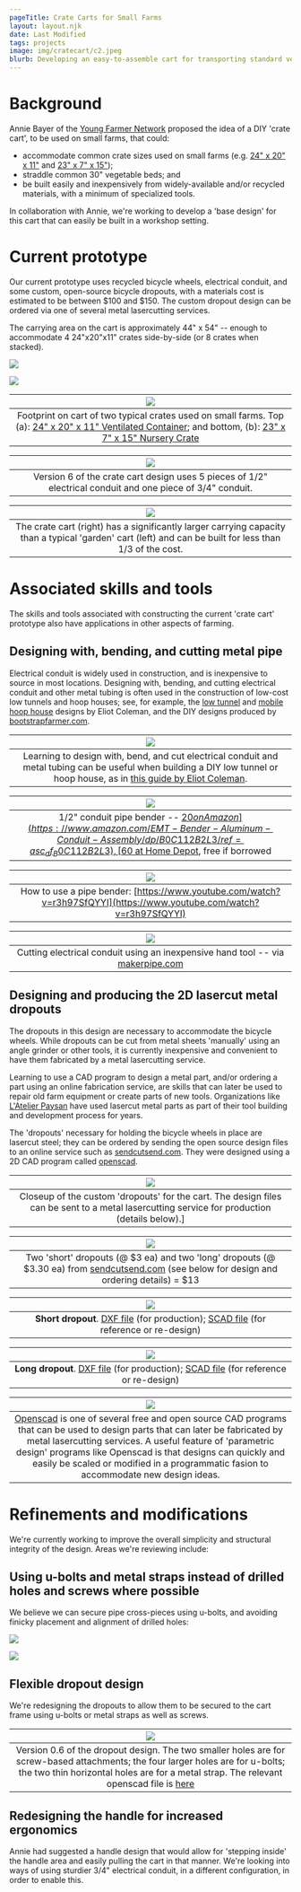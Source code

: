 ```yaml
---
pageTitle: Crate Carts for Small Farms
layout: layout.njk
date: Last Modified
tags: projects
image: img/cratecart/c2.jpeg
blurb: Developing an easy-to-assemble cart for transporting standard vegetable containers on small farms, in collaboration with the <a href="https://www.youngfarmernight.org/">Young Farmer Network</a>.
---
```


# Background

Annie Bayer of the [Young Farmer Network](https://www.youngfarmernight.org/)  proposed the idea of a DIY 'crate cart', to be used on small farms, that could:
- accommodate common crate sizes used on small farms (e.g. [24" x 20" x 11"](https://www.uline.com/Product/Detail/S-24138G/Stack-and-Nest-Containers/Ventilated-Stack-and-Nest-Container-24-x-20-x-11-Green) and [23" x 7" x 15"](https://caribbeangardenseed.com/products/stackable-black-plastic-nursery-crate-1crate-great-for-harvesting-vegetables));
- straddle common 30" vegetable beds; and
- be built easily and inexpensively from widely-available and/or recycled materials, with a minimum of specialized tools.

In collaboration with Annie, we're working to develop a 'base design' for this cart that can easily be built in a workshop setting.

# Current prototype

Our current prototype uses recycled bicycle wheels, electrical conduit, and some custom, open-source bicycle dropouts, with a materials cost is estimated to be between $100 and $150.  The custom dropout design can be ordered via one of several metal lasercutting services.

The carrying area on the cart is approximately 44" x 54" -- enough to accommodate 4 24"x20"x11" crates side-by-side (or 8 crates when stacked).

![](/img/cratecart/c5_mod.png)

![](/img/cratecart/c2.jpeg)


| ![](/img/cratecart/crate_crossy.png) |
|:--:|
| Footprint on cart of two typical crates used on small farms. Top (a): [24" x 20" x 11" Ventilated Container](https://www.uline.com/Product/Detail/S-24138G/Stack-and-Nest-Containers/Ventilated-Stack-and-Nest-Container-24-x-20-x-11-Green); and bottom, (b): [23" x 7" x 15" Nursery Crate](https://caribbeangardenseed.com/products/stackable-black-plastic-nursery-crate-1crate-great-for-harvesting-vegetables) |

| ![](/img/cratecart/cratecart_v6.png) |
|:--:|
| Version 6 of the crate cart design uses 5 pieces of 1/2" electrical conduit and one piece of 3/4" conduit. |

| ![](/img/cratecart/garden_vs_cratecart.png) |
|:--:|
| The crate cart (right) has a significantly larger carrying capacity than a typical 'garden' cart (left) and can be built for less than 1/3 of the cost. | 

# Associated skills and tools

The skills and tools associated with constructing the current 'crate cart' prototype also have applications in other aspects of farming.

## Designing with, bending, and cutting metal pipe

Electrical conduit is widely used in construction, and is inexpensive to source in most locations.  Designing with, bending, and cutting electrical conduit and other metal tubing is often used in the construction of low-cost low tunnels and hoop houses; see, for example, the [low tunnel](https://www.mofga.org/resources/season-extension/colemans-low-tunnels/) and [mobile hoop house](https://www.johnnyseeds.com/on/demandware.static/-/Library-Sites-JSSSharedLibrary/default/dwcbcbf786/assets/information/7300-qh-modular-moveable-gothic-cathedral-tunnel-instruction-manual.pdf) designs by Eliot Coleman, and the DIY designs produced by [bootstrapfarmer.com](https://www.bootstrapfarmer.com/blogs/building-a-greenhouse).

| ![](/img/cratecart/coleman_double.png) |
|:--:|
| Learning to design with, bend, and cut electrical conduit and metal tubing can be useful when building a DIY low tunnel or hoop house, as in [this guide by Eliot Coleman](https://www.johnnyseeds.com/on/demandware.static/-/Library-Sites-JSSSharedLibrary/default/dwcbcbf786/assets/information/7300-qh-modular-moveable-gothic-cathedral-tunnel-instruction-manual.pdf). | 


| ![](/img/transport/bender.png) |
|:--:|
| 1/2" conduit pipe bender -- [$20 on Amazon](https://www.amazon.com/EMT-Bender-Aluminum-Conduit-Assembly/dp/B0C112B2L3/ref=asc_df_B0C112B2L3), [$60 at Home Depot](https://www.homedepot.com/p/Klein-Tools-1-2-in-Iron-Conduit-Bender-EMT-with-Angle-Setter-51603/317837457), free if borrowed |

| ![](/img/transport/pipe_bend.png) |
|:--:|
| How to use a pipe bender: [https://www.youtube.com/watch?v=r3h97SfQYYI](https://www.youtube.com/watch?v=r3h97SfQYYI) |

| ![](/img/cratecart/pipe_cutting.png) |
|:--:|
| Cutting electrical conduit using an inexpensive hand tool -- via [makerpipe.com](https://makerpipe.com/blogs/diy-modular-pipe/how-to-cut-emt-conduit) |

## Designing and producing the 2D lasercut metal dropouts

The dropouts in this design are necessary to accommodate the bicycle wheels.  While dropouts can be cut from metal sheets 'manually' using an angle grinder or other tools, it is currently inexpensive and convenient to have them fabricated by a metal lasercutting service.

Learning to use a CAD program to design a metal part, and/or ordering a part using an online fabrication service, are skills that can later be used to repair old farm equipment or create parts of new tools.  Organizations like [L'Atelier Paysan](https://www.latelierpaysan.org/English) have used lasercut metal parts as part of their tool building and development process for years.


The 'dropouts' necessary for holding the bicycle wheels in place are lasercut steel;  they can be ordered by sending the open source design files to an online service such as [sendcutsend.com](https://sendcutsend.com/).  They were designed using a 2D CAD program called [openscad](https://openscad.org/).

| ![](/img/transport/wheel_closeup.jpg) |
|:--:|
| Closeup of the custom 'dropouts' for the cart.  The design files can be sent to a metal lasercutting service for production (details below).]

| ![](/img/transport/dropouts_two.jpg) |
|:--:|
| Two 'short' dropouts (@ $3 ea) and two 'long' dropouts (@ $3.30 ea) from [sendcutsend.com](https://sendcutsend.com) (see below for design and ordering details) = $13 |

| ![](/img/transport/shorty.png) |
|:--:|
| **Short dropout**. [DXF file](https://gitlab.com/edgecollective/bike-trailer-dropouts/-/raw/f21a3fa739245bb51466d63d18eab6291da84101/v_0.3/ver_0.3_wide_short.dxf?inline=false) (for production); [SCAD file](https://gitlab.com/edgecollective/bike-trailer-dropouts/-/raw/f21a3fa739245bb51466d63d18eab6291da84101/v_0.3/ver_0.3_wide_short.scad?inline=false) (for reference or re-design) |

| ![](/img/transport/longy.png) |
|:--:|
| **Long dropout**. [DXF file](https://gitlab.com/edgecollective/bike-trailer-dropouts/-/raw/f21a3fa739245bb51466d63d18eab6291da84101/v_0.3/ver_0.3_wide_long.dxf?inline=false) (for production); [SCAD file](https://gitlab.com/edgecollective/bike-trailer-dropouts/-/raw/f21a3fa739245bb51466d63d18eab6291da84101/v_0.3/ver_0.3_wide_long.scad?inline=false) (for reference or re-design) |

| ![](/img/cratecart/openscad_dropout.png) |
|:--:|
| [Openscad](https://openscad.org/) is one of several free and open source CAD programs that can be used to design parts that can later be fabricated by metal lasercutting services. A useful feature of 'parametric design' programs like Openscad is that designs can quickly and easily be scaled or modified in a programmatic fasion to accommodate new design ideas. |

# Refinements and modifications

We're currently working to improve the overall simplicity and structural integrity of the design. Areas we're reviewing include:

## Using u-bolts and metal straps instead of drilled holes and screws where possible

We believe we can secure pipe cross-pieces using u-bolts, and avoiding finicky placement and alignment of drilled holes:

![](/img/cratecart/ubolt1.jpeg)

![](/img/cratecart/ubolt2.jpeg)

## Flexible dropout design

We're redesigning the dropouts to allow them to be secured to the cart frame using u-bolts or metal straps as well as screws.

| ![](/img/cratecart/dropout_ver_0.6.png) |
|:--:|
| Version 0.6 of the dropout design.  The two smaller holes are for screw-based attachments;  the four larger holes are for u-bolts;  the two thin horizontal holes are for a metal strap.  The relevant openscad file is [here](https://gitlab.com/edgecollective/bike-trailer-dropouts/-/tree/2539040d223595bdf64ecc884928b3a03084c031/v_0.6) |

## Redesigning the handle for increased ergonomics

Annie had suggested a handle design that would allow for 'stepping inside' the handle area and easily pulling the cart in that manner.  We're looking into ways of using sturdier 3/4" electrical conduit, in a different configuration, in order to enable this.





